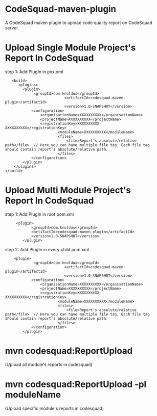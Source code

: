 # CodeSquad-maven-plugin
A CodeSquad maven plugin to upload code quality report on CodeSquad server.

# Upload Single Module Project's Report In CodeSquad 

step 1: Add PlugIn in pox.xml
          
       <build>
          <plugins>
            <plugin>
                 <groupId>com.knoldus</groupId>
                               <artifactId>codesquad-maven-plugin</artifactId>
                               <version>1.0-SNAPSHOT</version>                              
                <configuration>
                    <organisationName>XXXXXXXXXX</organisationName>
                    <projectName>XXXXXXXXXX</projectName>
                    <registrationKey>XXXXXXXXXX-XXXXXXXXXX</registrationKey>
                            <moduleName>XXXXXXXXXX</moduleName>
                            <files>
                                <file>Report's absolute/relative path</file>  // Here you can have multiple file tag. Each file tag should contain report's absolute/relative path. 
                            </files>                 
                </configuration>
            </plugin>
        </plugins>
    </build>
    

# Upload Multi Module Project's Report In CodeSquad 

step 1: Add PlugIn in root pom.xml
         
         <plugin> 
                <groupId>com.knoldus</groupId>
                <artifactId>codesquad-maven-plugin</artifactId>
                <version>1.0-SNAPSHOT</version>
            </plugin>
            
            
 step 2: Add PlugIn in every child pom.xml
 
        <plugin>         
                 <groupId>com.knoldus</groupId>
                               <artifactId>codesquad-maven-plugin</artifactId>
                               <version>1.0-SNAPSHOT</version>                              
                <configuration>
                    <organisationName>XXXXXXXXXX</organisationName>
                    <projectName>XXXXXXXXXX</projectName>
                    <registrationKey>XXXXXXXXXX-XXXXXXXXXX</registrationKey>
                            <moduleName>XXXXXXXXXX</moduleName>
                            <files>
                                <file>Report's absolute/relative path</file>  // Here you can have multiple file tag. Each file tag should contain report's absolute/relative path. 
                            </files>                 
                </configuration>
            </plugin>



# mvn codesquad:ReportUpload
(Upload all module's reports in codesquad)
# mvn codesquad:ReportUpload -pl moduleName
(Upload specific module's reports in codesquad)
